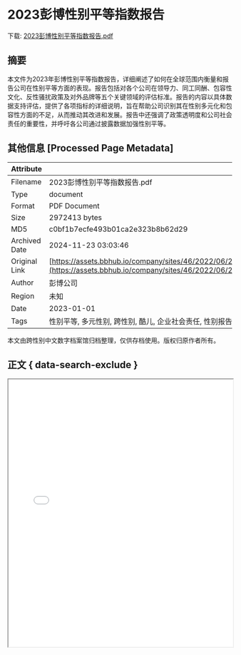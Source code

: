 # 2023彭博性别平等指数报告

<!-- tcd_download_link -->
下载: <a href="../2023彭博性别平等指数报告.pdf" download>2023彭博性别平等指数报告.pdf</a>
<!-- tcd_download_link_end -->

## 摘要

<!-- tcd_abstract -->
本文件为2023年彭博性别平等指数报告，详细阐述了如何在全球范围内衡量和报告公司在性别平等方面的表现。报告包括对各个公司在领导力、同工同酬、包容性文化、反性骚扰政策及对外品牌等五个关键领域的评估标准。报告的内容以具体数据支持评估，提供了各项指标的详细说明，旨在帮助公司识别其在性别多元化和包容性方面的不足，从而推动其改进和发展。报告中还强调了政策透明度和公司社会责任的重要性，并呼吁各公司通过披露数据加强性别平等。

<!-- tcd_abstract_end -->

## 其他信息 [Processed Page Metadata]

| Attribute       | Value                                  |
|-----------------|----------------------------------------|
| Filename        | 2023彭博性别平等指数报告.pdf                             |
| Type            | document                                 |
| Format          | PDF Document                               |
| Size            | 2972413 bytes                           |
| MD5             | c0bf1b7ecfe493b01ca2e323b8b62d29                                  |
| Archived Date   | 2024-11-23 03:03:46                             |
| Original Link   | [https://assets.bbhub.io/company/sites/46/2022/06/2023_Gender_Reporting_Framework_Simplified_Chinese.pdf](https://assets.bbhub.io/company/sites/46/2022/06/2023_Gender_Reporting_Framework_Simplified_Chinese.pdf)                         |
| Author          | 彭博公司                               |
| Region          | 未知                               |
| Date            | 2023-01-01                                 |
| Tags            | 性别平等, 多元性别, 跨性别, 酷儿, 企业社会责任, 性别报告, 企业政策, 反性骚扰, 领导力, 同工同酬                                 |

本文由跨性别中文数字档案馆归档整理，仅供存档使用。版权归原作者所有。


## 正文 { data-search-exclude }

<!-- tcd_main_text -->
<iframe src="../2023彭博性别平等指数报告.pdf" width="100%" height="600px">
    <p>无法显示PDF，请下载查看。</p>
</iframe>
<!-- tcd_main_text_end -->


